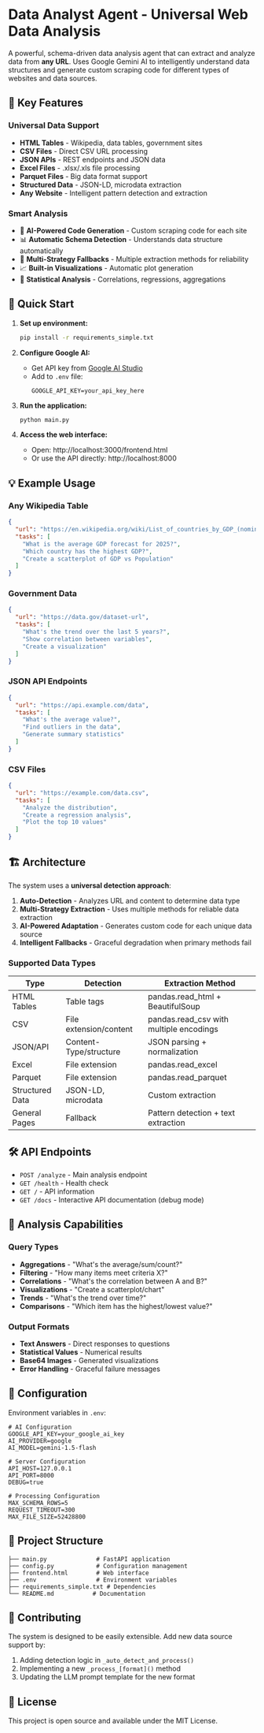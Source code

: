 # Data Analyst Agent - Universal Web Data Analysis

A powerful, schema-driven data analysis agent that can extract and analyze data from **any URL**. Uses Google Gemini AI to intelligently understand data structures and generate custom scraping code for different types of websites and data sources.

## 🌟 Key Features

### Universal Data Support
- **HTML Tables** - Wikipedia, data tables, government sites
- **CSV Files** - Direct CSV URL processing
- **JSON APIs** - REST endpoints and JSON data
- **Excel Files** - .xlsx/.xls file processing
- **Parquet Files** - Big data format support
- **Structured Data** - JSON-LD, microdata extraction
- **Any Website** - Intelligent pattern detection and extraction

### Smart Analysis
- 🧠 **AI-Powered Code Generation** - Custom scraping code for each site
- 📊 **Automatic Schema Detection** - Understands data structure automatically  
- 🔧 **Multi-Strategy Fallbacks** - Multiple extraction methods for reliability
- 📈 **Built-in Visualizations** - Automatic plot generation
- 🧮 **Statistical Analysis** - Correlations, regressions, aggregations

## 🚀 Quick Start

1. **Set up environment:**
   ```bash
   pip install -r requirements_simple.txt
   ```

2. **Configure Google AI:**
   - Get API key from [Google AI Studio](https://makersuite.google.com/app/apikey)
   - Add to `.env` file:
     ```
     GOOGLE_API_KEY=your_api_key_here
     ```

3. **Run the application:**
   ```bash
   python main.py
   ```

4. **Access the web interface:**
   - Open: http://localhost:3000/frontend.html
   - Or use the API directly: http://localhost:8000

## 💡 Example Usage

### Any Wikipedia Table
```json
{
  "url": "https://en.wikipedia.org/wiki/List_of_countries_by_GDP_(nominal)",
  "tasks": [
    "What is the average GDP forecast for 2025?",
    "Which country has the highest GDP?",
    "Create a scatterplot of GDP vs Population"
  ]
}
```

### Government Data
```json
{
  "url": "https://data.gov/dataset-url",
  "tasks": [
    "What's the trend over the last 5 years?",
    "Show correlation between variables",
    "Create a visualization"
  ]
}
```

### JSON API Endpoints
```json
{
  "url": "https://api.example.com/data",
  "tasks": [
    "What's the average value?",
    "Find outliers in the data",
    "Generate summary statistics"
  ]
}
```

### CSV Files
```json
{
  "url": "https://example.com/data.csv",
  "tasks": [
    "Analyze the distribution",
    "Create a regression analysis",
    "Plot the top 10 values"
  ]
}
```

## 🏗️ Architecture

The system uses a **universal detection approach**:

1. **Auto-Detection** - Analyzes URL and content to determine data type
2. **Multi-Strategy Extraction** - Uses multiple methods for reliable data extraction
3. **AI-Powered Adaptation** - Generates custom code for each unique data source
4. **Intelligent Fallbacks** - Graceful degradation when primary methods fail

### Supported Data Types

| Type | Detection | Extraction Method |
|------|-----------|-------------------|
| HTML Tables | Table tags | pandas.read_html + BeautifulSoup |
| CSV | File extension/content | pandas.read_csv with multiple encodings |
| JSON/API | Content-Type/structure | JSON parsing + normalization |
| Excel | File extension | pandas.read_excel |
| Parquet | File extension | pandas.read_parquet |
| Structured Data | JSON-LD, microdata | Custom extraction |
| General Pages | Fallback | Pattern detection + text extraction |

## 🛠️ API Endpoints

- `POST /analyze` - Main analysis endpoint
- `GET /health` - Health check
- `GET /` - API information
- `GET /docs` - Interactive API documentation (debug mode)

## 🎯 Analysis Capabilities

### Query Types
- **Aggregations** - "What's the average/sum/count?"
- **Filtering** - "How many items meet criteria X?"
- **Correlations** - "What's the correlation between A and B?"
- **Visualizations** - "Create a scatterplot/chart"
- **Trends** - "What's the trend over time?"
- **Comparisons** - "Which item has the highest/lowest value?"

### Output Formats
- **Text Answers** - Direct responses to questions
- **Statistical Values** - Numerical results
- **Base64 Images** - Generated visualizations
- **Error Handling** - Graceful failure messages

## 🔧 Configuration

Environment variables in `.env`:

```env
# AI Configuration
GOOGLE_API_KEY=your_google_ai_key
AI_PROVIDER=google
AI_MODEL=gemini-1.5-flash

# Server Configuration  
API_HOST=127.0.0.1
API_PORT=8000
DEBUG=true

# Processing Configuration
MAX_SCHEMA_ROWS=5
REQUEST_TIMEOUT=300
MAX_FILE_SIZE=52428800
```

## 📁 Project Structure

```
├── main.py              # FastAPI application
├── config.py            # Configuration management
├── frontend.html        # Web interface
├── .env                 # Environment variables
├── requirements_simple.txt # Dependencies
└── README.md           # Documentation
```

## 🤝 Contributing

The system is designed to be easily extensible. Add new data source support by:

1. Adding detection logic in `_auto_detect_and_process()`
2. Implementing a new `_process_[format]()` method
3. Updating the LLM prompt template for the new format

## 📝 License

This project is open source and available under the MIT License.
